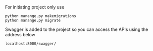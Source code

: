 For initiating project only use
    
    python manange.py makemigrations
    python manange.py migrate

Swagger is added to the project so you can access the APIs using the address below

    localhost:8000/swagger/